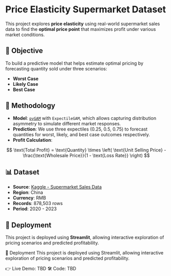 # Price Elasticity Supermarket Dataset

This project explores **price elasticity** using real-world supermarket sales data to find the **optimal price point** that maximizes profit under various market conditions.

## 📌 Objective

To build a predictive model that helps estimate optimal pricing by forecasting quantity sold under three scenarios:
- **Worst Case**
- **Likely Case**
- **Best Case**

## 🧠 Methodology

- **Model**: [`pyGAM`](https://pygam.readthedocs.io/en/latest/) with `ExpectileGAM`, which allows capturing distribution asymmetry to simulate different market responses.
- **Prediction**: We use three expectiles (0.25, 0.5, 0.75) to forecast quantities for worst, likely, and best case outcomes respectively.
- **Profit Calculation**:

$$
\text{Total Profit} = \text{Quantity} \times \left( \text{Unit Selling Price} - \frac{\text{Wholesale Price}}{1 - \text{Loss Rate}} \right)
$$

## 📊 Dataset

- **Source**: [Kaggle - Supermarket Sales Data](https://www.kaggle.com/datasets/yapwh1208/supermarket-sales-data/data)
- **Region**: China
- **Currency**: RMB
- **Records**: 878,503 rows
- **Period**: 2020 - 2023

## 🚀 Deployment

This project is deployed using **Streamlit**, allowing interactive exploration of pricing scenarios and predicted profitability.


🚀 Deployment
This project is deployed using Streamlit, allowing interactive exploration of pricing scenarios and predicted profitability.

👉 Live Demo: TBD
🛠 Code: TBD
